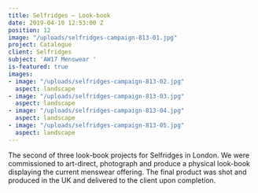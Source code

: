 ```yaml
---
title: Selfridges – Look-book
date: 2019-04-10 12:53:00 Z
position: 12
image: "/uploads/selfridges-campaign-813-01.jpg"
project: Catalogue
client: Selfridges
subject: 'AW17 Menswear '
is-featured: true
images:
- image: "/uploads/selfridges-campaign-813-02.jpg"
  aspect: landscape
- image: "/uploads/selfridges-campaign-813-03.jpg"
  aspect: landscape
- image: "/uploads/selfridges-campaign-813-04.jpg"
  aspect: landscape
- image: "/uploads/selfridges-campaign-813-05.jpg"
  aspect: landscape
---
```


The second of three look-book projects for Selfridges in London. We were commissioned to art-direct, photograph and produce a physical look-book displaying the current menswear offering. The final product was shot and produced in the UK and delivered to the client upon completion.  